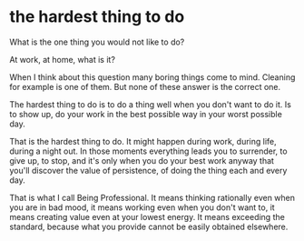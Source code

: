 
# the hardest thing to do

What is the one thing you would not like to do?

At work, at home, what is it?

When I think about this question many boring things come to mind. Cleaning for example is one of them.
But none of these answer is the correct one.

The hardest thing to do is to do a thing well when you don't want to do it. 
Is to show up, do your work in the best possible way in your worst possible day.

That is the hardest thing to do. It might happen during work, during life, during a night out.
In those moments everything leads you to surrender, to give up, to stop, and it's only when you do your best work anyway that you'll discover the value of persistence, of doing the thing each and every day.

That is what I call Being Professional.
It means thinking rationally even when you are in bad mood, it means working even when you don't want to, it means creating value even at your lowest energy.
It means exceeding the standard, because what you provide cannot be easily obtained elsewhere.
